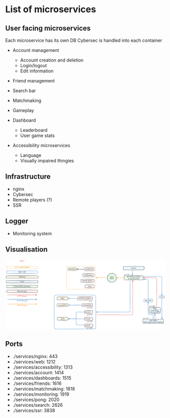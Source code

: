 # List of microservices

## User facing microservices

Each microservice has its own DB
Cybersec is handled into each container

- Account management
  - Account creation and deletion
  - Login/logout
  - Edit information

- Friend management
- Search bar
- Matchmaking
- Gameplay

- Dashboard
  - Leaderboard
  - User game stats

- Accessibility microservices
  - Language
  - Visually impaired thingies

## Infrastructure

- nginx
- Cybersec
- Remote players (?)
- SSR

## Logger

- Monitoring system

## Visualisation

![Microservice map](assets/microservices.png)

## Ports

- ./services/nginx: 443
- ./services/web: 1212
- ./services/accessibility: 1313
- ./services/account: 1414
- ./services/dashboards: 1515
- ./services/friends: 1616
- ./services/matchmaking: 1818
- ./services/monitoring: 1919
- ./services/pong: 2020
- ./services/search: 2626
- ./services/ssr: 3838
